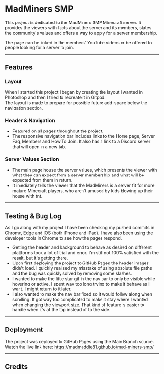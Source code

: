 # __MadMiners SMP__

This project is dedicated to the MadMiners SMP Minecraft server.
It provides the viewers with facts about the server and its members, states the community's values and offers a way to apply for a server membership.

The page can be linked in the members' YouTube videos or be offered to people looking for a server to join.

<hr>

## __Features__

### __Layout__

When I started this project I began by creating the layout I wanted in Photoshop and then I tried to recreate it in Gitpod. <br>
The layout is made to prepare for possible future add-space below the navigation section.

### __Header & Navigation__

* Featured on all pages throughout the project.
* The responsive navigation bar includes links to the Home page, Server Faq, Members and How To Join. It also has a link to a Discord server that will open in a new tab.

### __Server Values Section__

* The main page house the server values, which presents the viewer with what they can expect from a server membership and what will be expected from them in return.
* It imediately tells the viewer that the MadMiners is a server fit for more mature Minecraft players, who aren't amused by kids blowing up their house with tnt.

<hr>

## __Testing & Bug Log__

As I go along with my project I have been checking my pushed commits in Chrome, Edge and iOS (both iPhone and iPad). I have also been using the developer tools in Chrome to see how the pages respond.

* Getting the header and background to behave as desired on different plattforms took a lot of trial and error. I'm still not 100% satisfied with the result, but it's getting there. 
* Upon first deploying the project to GitHub Pages the header images didn't load. I quickly realised my misstake of using absolute file paths and the bug was quickly solved by removing some slashes.
* I wanted to make the little star gif in the nav bar to only be visible while hovering or active. I spent way too long trying to make it behave as I want. I might return to it later.
* I also wanted to make the nav bar fixed so it would follow along when scrolling. It got way too complicated to make it stay where I wanted when changing the viewport size. That kind of feature is easier to handle when it's at the top instead of to the side.


<hr>

## __Deployment__
The project was deployed to GitHub Pages using the Main Branch source. <br>
Watch the live link here: https://madmaddie81.github.io/mad-miners-smp/

<hr>

## __Credits__

